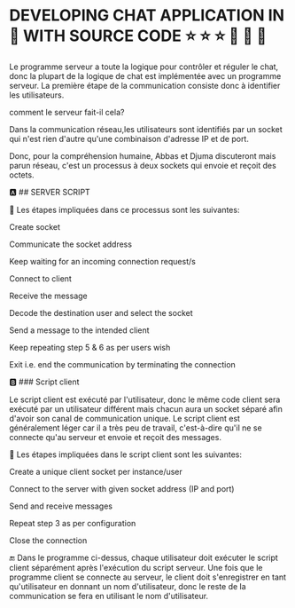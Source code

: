 
  # DEVELOPING CHAT APPLICATION IN :snake: WITH SOURCE CODE :star: :star: :star: :pray: :pray: :pray:
  
  
  


Le programme serveur a toute la logique pour contrôler et réguler le chat,
donc la plupart de la logique de chat est implémentée avec un programme serveur.
La première étape de la communication consiste donc à identifier les utilisateurs.

comment le serveur fait-il cela?

Dans la communication réseau,les utilisateurs sont identifiés par un socket qui n'est rien d'autre qu'une combinaison d'adresse IP
et  de port.

Donc, pour la compréhension humaine, Abbas et Djuma discuteront mais parun réseau,
c'est un processus à deux sockets qui envoie et reçoit des octets.

 :a: ## SERVER SCRIPT

:pushpin: Les étapes impliquées dans ce processus sont les suivantes:

Create socket

Communicate the socket address

Keep waiting for an incoming connection request/s

Connect to client

Receive the message

Decode the destination user and select the socket

Send a message to the intended client

Keep repeating step 5 & 6 as per users wish

Exit i.e. end the communication by terminating the connection


 :b:  ### Script client

Le script client est exécuté par l'utilisateur, donc le même code client sera exécuté par un utilisateur différent mais chacun aura un socket séparé afin d'avoir son canal de communication unique. 
Le script client est généralement léger car il a très peu de travail, c'est-à-dire qu'il ne se connecte qu'au serveur et envoie et reçoit des messages.

:pushpin: Les étapes impliquées dans le script client sont les suivantes:


Create a unique client socket per instance/user

Connect to the server with given socket address (IP and port)

Send and receive messages

Repeat step 3 as per configuration

Close the connection


:end: Dans le programme ci-dessus, chaque utilisateur doit exécuter le script client séparément après l'exécution du script serveur. 
Une fois que le programme client se connecte au serveur, le client doit s'enregistrer en tant qu'utilisateur en donnant un nom d'utilisateur, donc le reste de la communication se fera en utilisant le nom d'utilisateur.
